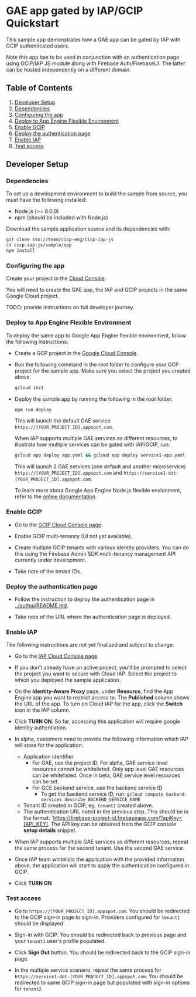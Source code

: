 # GAE app gated by IAP/GCIP Quickstart

This sample app demonstrates how a GAE app can be gated by IAP with GCIP
authenticated users.

Note this app has to be used in conjunction with an authentication page
using GCIP/IAP JS module along with Firebase Auth/FirebaseUI. The latter
can be hosted independently on a different domain.

## Table of Contents

1. [Developer Setup](#developer-setup)
  1. [Dependencies](#dependencies)
  2. [Configuring the app](#configuring-the-app)
  3. [Deploy to App Engine Flexible Environment](#deploy-to-app-engine-flexible-environment)
  4. [Enable GCIP](#enable-gcip)
  5. [Deploy the authentication page](#deploy-the-authentication-page)
  6. [Enable IAP](#enable-iap)
  7. [Test access](#test-access)

## Developer Setup

### Dependencies

To set up a development environment to build the sample from source, you must
have the following installed:
- Node.js (>= 8.0.0)
- npm (should be included with Node.js)

Download the sample application source and its dependencies with:

```bash
git clone sso://team/cicp-eng/cicp-iap-js
cd cicp-iap-js/sample/app
npm install
```

### Configuring the app

Create your project in the [Cloud Console](https://console.cloud.google.com).

You will need to create the GAE app, the IAP and GCIP projects in the
same Google Cloud project.

TODO: provide instructions on full developer journey.

### Deploy to App Engine Flexible Environment

To deploy the same app to Google App Engine flexible environment, follow the
following instructions:

- Create a GCP project in the [Google Cloud Console](https://console.cloud.google.com/).
- Run the following command in the root folder to configure your GCP project
  for the sample app. Make sure you select the project you created above.

  ```bash
  gcloud init
  ```

- Deploy the sample app by running the following in the root folder.

  ```bash
  npm run deploy
  ```

  This will launch the default GAE service `https://[YOUR_PROJECT_ID].appspot.com`.

  When IAP supports multiple GAE services as different resources, to illustrate how
  multiple services can be gated with IAP/GCIP, run:

  ```bash
  gcloud app deploy app.yaml && gcloud app deploy service1-app.yaml
  ```

  This will launch 2 GAE services (one default and another microservice)
  `https://[YOUR_PROJECT_ID].appspot.com` and
  `https://service1-dot-[YOUR_PROJECT_ID].appspot.com`.

  To learn more about Google App Engine Node.js flexible envionment, refer to
  the
  [online documentation](https://cloud.google.com/appengine/docs/flexible/nodejs/).

### Enable GCIP
- Go to the
  [GCIP Cloud Console page](https://console.cloud.google.com/customer-identity/providers).

- Enable GCIP multi-tenancy (UI not yet available).

- Create multiple GCIP tenants with various identity providers. You can
  do this using the Firebase Admin SDK multi-tenancy management API currently
  under development.

- Take note of the tenant IDs.

### Deploy the authentication page
- Follow the instruction to deploy the authentication page in
  [../authui/README.md](../authui/README.md).

- Take note of the URL where the authentication page is deployed.

### Enable IAP
The following instructions are not yet finalized and subject to change.

- Go to the
  [IAP Cloud Console page](https://console.cloud.google.com/security/iap).

- If you don't already have an active project, you'll be prompted to select
  the project you want to secure with Cloud IAP. Select the project to which
  you deployed the sample application.

- On the **Identity-Aware Proxy** page, under **Resource**, find the App
  Engine app you want to restrict access to. The **Published** column shows
  the URL of the app. To turn on Cloud IAP for the app, click the **Switch**
  icon in the IAP column.

- Click **TURN ON**. So far, accessing this application will require google
  identity authentiation.

- In alpha, customers need to provide the following information which IAP will
  store for the application:
  - Application identifier
    - For GAE, use the project ID. For alpha, GAE service level resources
      cannot be whitelisted. Only app level GAE resources can be whitelisted.
      Once in beta, GAE service level resources can be set. 
    - For GCE backend service, use the backend service ID
      - To get the backend service ID, run:
        `gcloud compute backend-services describe BACKEND_SERVICE_NAME`
  - Tenant ID created in GCIP, eg. `tenant1` created above.
  - The authentication URL noted in the previous step. This should be in the
    format: `https://firebase-project-id.firebaseapp.com/?apiKey=[API_KEY].
    The API key can be obtained from the GCIP console **setup details** snippet.

- When IAP supports multiple GAE services as different resources, repeat the
  same process for the second tenant. Use the second GAE service.
- Once IAP team whitelists the application with the provided information above,
  the application will start to apply the authentication configured in GCIP.

- Click **TURN ON**

### Test access

- Go to `https://[YOUR_PROJECT_ID].appspot.com`.
  You should be redirected
  to the GCIP sign-in page to sign-in. Providers configured for `tenant1`
  should be displayed.

- Sign-in with GCIP. You should be redirected back to previous page and your
  `tenant1` user's profile populated.

- Click **Sign Out** button. You should be redirected back to the GCIP
  sign-in page.

- In the multiple service scenario, repeat the same process for
  `https://service1-dot-[YOUR_PROJECT_ID].appspot.com`. You
  should be redirected to same GCIP sign-in page but populated with
  sign-in options for `tenant2`.
